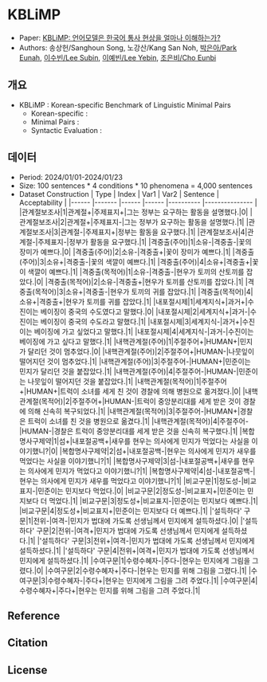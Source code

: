 # KBLiMP
* Paper: [KBLiMP: 언어모델은 한국어 통사 현상을 얼마나 이해하는가?](https://www.kci.go.kr/kciportal/ci/sereArticleSearch/ciSereArtiView.kci?sereArticleSearchBean.artiId=ART003175225)
* Authors: 송상헌/Sanghoun Song, 노강산/Kang San Noh, [박은아/Park Eunah](https://github.com/eparkatgithub), [이수빈/Lee Subin](https://github.com/subin0929), [이예빈/Lee Yebin](https://github.com/nqn4iwin), [조은비/Cho Eunbi](https://github.com/EunB2)

## 개요
* KBLiMP : Korean-specific Benchmark of Linguistic Minimal Pairs
  * Korean-specific : 
  * Minimal Pairs : 
  * Syntactic Evaluation : 

## 데이터
* Period: 2024/01/01-2024/01/23
* Size: 100 sentences * 4 conditions * 10 phenomena = 4,000 sentences
* Dataset Construction
  | Type 	| Index 	| Var1 	| Var2 	| Sentence 	| Acceptability 	|
  |------	|-------	|------	|------	|----------	|---------------	|
  |관계절보조사|1|관계절+|주제표지+|그는 정부는 요구하는 활동을 설명했다.|0|
  |관계절보조사|2|관계절+|주제표지-|그는 정부가 요구하는 활동을 설명했다.|1|
  |관계절보조사|3|관계절-|주제표지+|정부는 활동을 요구했다.|1|
  |관계절보조사|4|관계절-|주제표지-|정부가 활동을 요구했다.|1|
  |격중출(주어)|1|소유-|격중출-|꽃의 장미가 예쁘다.|0|
  |격중출(주어)|2|소유-|격중출+|꽃이 장미가 예쁘다.|1|
  |격중출(주어)|3|소유+|격중출-|꽃의 색깔이 예쁘다.|1|
  |격중출(주어)|4|소유+|격중출+|꽃이 색깔이 예쁘다.|1|
  |격중출(목적어)|1|소유-|격중출-|현우가 토끼의 산토끼를 잡았다.|0|
  |격중출(목적어)|2|소유-|격중출+|현우가 토끼를 산토끼를 잡았다.|1|
  |격중출(목적어)|3|소유+|격중출-|현우가 토끼의 귀를 잡았다.|1|
  |격중출(목적어)|4|소유+|격중출+|현우가 토끼를 귀를 잡았다.|1|
  |내포절시제|1|세계지식+|과거+|수진이는 베이징이 중국의 수도였다고 말했다.|0|
  |내포절시제|2|세계지식+|과거-|수진이는 베이징이 중국의 수도라고 말했다.|1|
  |내포절시제|3|세계지식-|과거+|수진이는 베이징에 가고 싶었다고 말했다.|1|
  |내포절시제|4|세계지식-|과거-|수진이는 베이징에 가고 싶다고 말했다.|1|
  |내핵관계절(주어)|1|주절주어+|HUMAN+|민지가 달리던 것이 멈추었다.|0|
  |내핵관계절(주어)|2|주절주어+|HUMAN-|나뭇잎이 떨어지던 것이 멈추었다.|1|
  |내핵관계절(주어)|3|주절주어-|HUMAN+|민준이는 민지가 달리던 것을 붙잡았다.|1|
  |내핵관계절(주어)|4|주절주어-|HUMAN-|민준이는 나뭇잎이 떨어지던 것을 붙잡았다.|1|
  |내핵관계절(목적어)|1|주절주어+|HUMAN+|트럭이 소녀를 세게 친 것이 경찰에 의해 병원으로 옮겨졌다.|0|
  |내핵관계절(목적어)|2|주절주어+|HUMAN-|트럭이 중앙분리대를 세게 받은 것이 경찰에 의해 신속히 복구되었다.|1|
  |내핵관계절(목적어)|3|주절주어-|HUMAN+|경찰은 트럭이 소녀를 친 것을 병원으로 옮겼다.|1|
  |내핵관계절(목적어)|4|주절주어-|HUMAN-|경찰은 트럭이 중앙분리대를 세게 받은 것을 신속히 복구했다.|1|
  |복합명사구제약|1|섬+|내포절공백+|새우를 현우는 의사에게 민지가 먹었다는 사실을 이야기했니?|0|
  |복합명사구제약|2|섬+|내포절공백-|현우는 의사에게 민지가 새우를 먹었다는 사실을 이야기했니?|1|
  |복합명사구제약|3|섬-|내포절공백+|새우를 현우는 의사에게 민지가 먹었다고 이야기했니?|1|
  |복합명사구제약|4|섬-|내포절공백-|현우는 의사에게 민지가 새우를 먹었다고 이야기했니?|1|
  |비교구문|1|정도성-|비교표지-|민준이는 민지보다 먹었다.|0|
  |비교구문|2|정도성-|비교표지+|민준이는 민지보다 더 먹었다.|1|
  |비교구문|3|정도성+|비교표지-|민준이는 민지보다 예쁘다.|1|
  |비교구문|4|정도성+|비교표지+|민준이는 민지보다 더 예쁘다.|1|
  |'설득하다' 구문|1|전위-|여격-|민지가 법대에 가도록 선생님께서 민지에게 설득하셨다.|0|
  |'설득하다' 구문|2|전위-|여격+|민지가 법대에 가도록 선생님께서 민지에게 설득하셨다.|1|
  |'설득하다' 구문|3|전위+|여격-|민지가 법대에 가도록 선생님께서 민지에게 설득하셨다.|1|
  |'설득하다' 구문|4|전위+|여격+|민지가 법대에 가도록 선생님께서 민지에게 설득하셨다.|1|
  |수여구문|1|수령수혜자-|주다-|현우는 민지에게 그림을 그렸다.|0|
  |수여구문|2|수령수혜자+|주다-|현우는 민지를 위해 그림을 그렸다.|1|
  |수여구문|3|수령수혜자-|주다+|현우는 민지에게 그림을 그려 주었다.|1|
  |수여구문|4|수령수혜자+|주다+|현우는 민지를 위해 그림을 그려 주었다.|1|

## Reference

## Citation

## License
